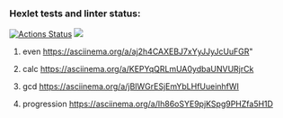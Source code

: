 ### Hexlet tests and linter status:
[![Actions Status](https://github.com/ReyTris/python-project-49/workflows/hexlet-check/badge.svg)](https://github.com/ReyTris/python-project-49/actions)
<a href="https://codeclimate.com/github/ReyTris/python-project-49/maintainability"><img src="https://api.codeclimate.com/v1/badges/fefbe3942b89d8715e1e/maintainability" /></a>

1) even https://asciinema.org/a/aj2h4CAXEBJ7xYyJJyJcUuFGR"

2) calc https://asciinema.org/a/KEPYqQRLmUA0ydbaUNVURjrCk

3) gcd https://asciinema.org/a/jBIWGrESjEmYbLHfUueinhfWI

4) progression https://asciinema.org/a/Ih86oSYE9pjKSpg9PHZfa5H1D